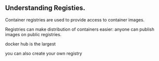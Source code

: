 ## Understanding Registies.

Container registries are used to provide access to container images.

Registries can make distribution of containers easier: anyone can publish images on public registries.

docker hub is the largest

you can also create your own registry
